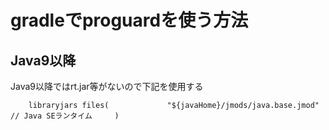 # gradleでproguardを使う方法

## Java9以降
Java9以降ではrt.jar等がないので下記を使用する
```
    libraryjars files(             "${javaHome}/jmods/java.base.jmod"  // Java SEランタイム     )
```
